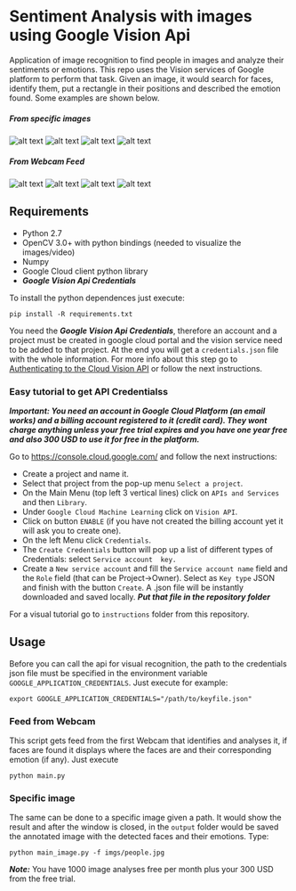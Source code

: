 # Sentiment Analysis with images using Google Vision Api

Application of image recognition to find people in images and analyze their sentiments or emotions. This repo uses the Vision services of Google platform to perform that task. Given an image, it would search for faces, identify them, put a rectangle in their positions and described the emotion found. Some examples are shown below.

##### From specific images
![alt text][s1] ![alt text][s2] ![alt text][s3] ![alt text][s4]

##### From Webcam Feed
![alt text][s5] ![alt text][s6] ![alt text][s7] ![alt text][s8]


## Requirements
* Python 2.7
* OpenCV 3.0+ with python bindings (needed to visualize the images/video)
* Numpy
* Google Cloud client python library
* ***Google Vision Api Credentials***

To install the python dependences just execute:

```
pip install -R requirements.txt
```

You need the ***Google Vision Api Credentials***, therefore an account and a project must be created in google cloud portal and the vision service need to be added to that project. At the end you will get a `credentials.json` file with the whole information. For more info about this step go to [Authenticating to the Cloud Vision API](https://cloud.google.com/vision/docs/auth) or follow the next instructions.


### Easy tutorial to get API Credentialss

***Important: You need an account in Google Cloud Platform (an email works) and a billing account registered to it (credit card). They wont charge anything unless your free trial expires and you have one year free and also 300 USD to use it for free in the platform.***

Go to https://console.cloud.google.com/ and follow the next instructions:
 * Create a project and name it.
 * Select that project from the pop-up menu `Select a project`.
 * On the Main Menu (top left 3 vertical lines) click on `APIs and Services` and then `Library`.
 * Under `Google Cloud Machine Learning` click on `Vision API`.
 * Click on button `ENABLE` (if you have not created the billing account yet it will ask you to create one).
 * On the left Menu click `Credentials`.
 * The `Create Credentials` button will pop up a list of different types of Credentials: select `Service account  key.`
 * Create a `New service account` and fill the `Service account name` field and the `Role` field (that can be Project->Owner). Select as `Key type` JSON and finish with the button `Create`. A .json file will be instantly downloaded and saved locally. ***Put that file in the repository folder***

For a visual tutorial go to `instructions` folder from this repository.

## Usage

Before you can call the api for visual recognition, the path to the credentials json file must be specified in the environment variable `GOOGLE_APPLICATION_CREDENTIALS`. Just execute for example:
```
export GOOGLE_APPLICATION_CREDENTIALS="/path/to/keyfile.json"
```


### Feed from Webcam

This script gets feed from the first Webcam that identifies and analyses it, if faces are found it displays where the faces are and their corresponding emotion (if any). Just execute

```
python main.py
```

### Specific image

The same can be done to a specific image given a path. It would show the result and after the window is closed, in the `output` folder would be saved the annotated image with the detected faces and their emotions. Type:

```
python main_image.py -f imgs/people.jpg
```


 ***Note:*** You have 1000 image analyses free per month plus your 300 USD from the free trial.

[s1]: https://raw.githubusercontent.com/charlielito/vision-sentiment-analysis-googleapi/master/output/output_Happy.jpg "S"
[s2]: https://raw.githubusercontent.com/charlielito/vision-sentiment-analysis-googleapi/master/output/output_Surprised.jpg "S"
[s3]: https://raw.githubusercontent.com/charlielito/vision-sentiment-analysis-googleapi/master/output/output_Sad.jpg "S"
[s4]: https://raw.githubusercontent.com/charlielito/vision-sentiment-analysis-googleapi/master/output/output_Angry.jpg "S"


[s5]: https://raw.githubusercontent.com/charlielito/vision-sentiment-analysis-googleapi/master/output/output_Happy.jpg "S"
[s6]: https://raw.githubusercontent.com/charlielito/vision-sentiment-analysis-googleapi/master/output/output_Surprised.jpg "S"
[s7]: https://raw.githubusercontent.com/charlielito/vision-sentiment-analysis-googleapi/master/output/output_Sad.jpg "S"
[s8]: https://raw.githubusercontent.com/charlielito/vision-sentiment-analysis-googleapi/master/output/output_Angry.jpg "S"
